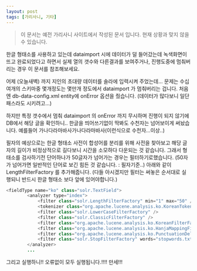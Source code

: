 ```yaml
---
layout: post
tags: [가리사니, 기타]
---
```


> 이 문서는 예전 가리사니 사이트에서 작성된 문서 입니다.
현재 상황과 맞지 않을 수 있습니다.


한글 형태소를 사용하고 있는데 dataimport 시에 데이터가 덜 들어갔는데 녹색화면이 뜨고 완료되었다고 하면서 실제 열의 갯수와 다른결과를 보여주거나, 진행도중에 멈춰버리는 경우 이 문서를 참조해보세요.

어제 (오늘새벽) 까지 지인의 초대량 데이터를 솔라에 입력시켜 주었는데... 문제는 수십여개의 스키마중 몇개정도는 몇만개 정도에서 dataimport 가 멈춰버리는 겁니다.
처음엔  db-data-config.xml entity에 onError 옵션을 줬습니다.
(데이터가 많다보니 일단 패스라도 시키려고...)

하지만 특정 갯수에서 멈춰 dataimport 의 onError 까지 무시하며 진행이 되지 않기에 DB에서 해당 글을 확인하니.. 한글을 띄어쓰기없이 딱봐도 수천자는 넘어보이게 써놨습니다.
예를들어 가나다라마바사가나다라마바사(이런식으로 수천자...이상..)

필자의 예상으로는 한글 형태소 사전이 합성어를 분리를 위해 사전을 찾아보고 해당 글자의 길이가 비정상적으로 길다보니 시간을 소모하다 다운되는 것 같습니다.
그래서 형태소를 검사하기전 단어하나가 50글자가 넘어가는 경우는 필터하기로했습니다.
(50자가 넘어가면 일반적인 단어로 보긴 힘든 것 같습니다. : 필자기준..)
아래와 같이 LengthFilterFactory 를 추가해줍니다.
(다들 아시겠지만 필터는 써놓은 순서대로 실행되니 반드시 한글 형태소 보다 앞에 있어야합니다.)
``` java
<fieldType name="ko" class="solr.TextField">
		<analyzer type="index">
			<filter class="solr.LengthFilterFactory" min="1" max="50" />
			<tokenizer class="org.apache.lucene.analysis.ko.KoreanTokenizerFactory" />
			<filter class="solr.LowerCaseFilterFactory" />
			<filter class="solr.ClassicFilterFactory" />
			<filter class="org.apache.lucene.analysis.ko.KoreanFilterFactory" hasOrigin="true" hasCNoun="true" bigrammable="false" />
			<filter class="org.apache.lucene.analysis.ko.HanjaMappingFilterFactory" />
			<filter class="org.apache.lucene.analysis.ko.PunctuationDelimitFilterFactory" />
			<filter class="solr.StopFilterFactory" words="stopwords.txt" ignoreCase="true" />
		</analyzer>
		...
```

그리고 실행하니!! 오류없이 모두 실행됩니다.!!!! 만세!!!